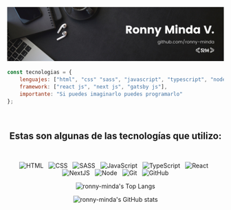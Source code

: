 <!-- <h1 align="center"> Hola 👋🏽, Soy <a href="https://ronny-minda.github.io/">Ronny</a></h1>

<h3 align="center">
    Un desarrollador web front end.
</h3> -->

<img src="./assets/ba.png" alt="">


```javascript
const tecnologias = {
    lenguajes: ["html", "css" "sass", "javascript", "typescript", "node js"],
    framework: ["react js", "next js", "gatsby js"],
    importante: "Si puedes imaginarlo puedes programarlo"
};
```


<br/>


<h2 align="center">
    Estas son algunas de las tecnologías que utilizo:
</h2>


<br/>


<p align="center">
  <!-- HTML -->
  <img src="https://img.shields.io/badge/HTML5-E34F26?style=for-the-badge&logo=html5&logoColor=white" alt="HTML" />&nbsp;&nbsp;
  <!-- CSS -->
  <img src="https://img.shields.io/badge/CSS3-1572B6?style=for-the-badge&logo=css3&logoColor=white" alt="CSS" />&nbsp;&nbsp;
  <!-- SCSS -->
  <img src="https://img.shields.io/badge/Sass-CC6699?style=for-the-badge&logo=sass&logoColor=white" alt="SASS" />&nbsp;&nbsp;
  <!-- JS -->
  <img src="https://img.shields.io/badge/JavaScript-323330?style=for-the-badge&logo=javascript&logoColor=F7DF1E" alt="JavaScript" />&nbsp;&nbsp;
  <!-- Typescript -->
  <img src="https://img.shields.io/badge/TypeScript-323330?style=for-the-badge&logo=typescript&logoColor=blue" alt="TypeScript" />&nbsp;&nbsp;
  <!-- React -->
  <img src="https://img.shields.io/badge/React-20232A?style=for-the-badge&logo=react&logoColor=61DAFB" alt="React" />&nbsp;&nbsp;
  <!-- Redux -->
<!--   <img src="https://img.shields.io/badge/Redux-7747bc?style=for-the-badge&logo=redux" alt="Redux" />&nbsp;&nbsp; -->
  <!-- NextJS -->
  <img src="https://img.shields.io/badge/NextJS-0070f5?style=for-the-badge&logo=nextjs" alt="NextJS" />&nbsp;&nbsp;
  <!-- NodeJS -->
  <img src="https://img.shields.io/badge/Node.js-43853D?style=for-the-badge&logo=node.js&logoColor=white" alt="Node" />&nbsp;&nbsp;
  <!-- Git -->
  <img src="https://img.shields.io/badge/Git-F05032?style=for-the-badge&logo=git&logoColor=white" alt="Git" />&nbsp;&nbsp;
  <!-- GitHub -->
  <img src="https://img.shields.io/badge/github%20-%23000.svg?&style=for-the-badge&logo=github&logoColor=white" alt="GitHub" />
  <!-- Figma -->
<!--   <img src="https://img.shields.io/badge/figma-%23000.svg?&style=for-the-badge&logo=figma&logoColor=white" alt="Figma" /> -->
</p>



<!-- <br/>

<br/> -->
<!-- 
<h2 align="center">
    Proyectos personales:
</h2> -->
<p align="center">
<img src="https://camo.githubusercontent.com/23a471da90a362c705358dea2ad97a02b295eabc85f60e9fb3f68fe556e395f7/68747470733a2f2f6769746875622d726561646d652d73746174732e76657263656c2e6170702f6170692f746f702d6c616e67732f3f757365726e616d653d726f6e6e792d6d696e6461266c61796f75743d636f6d70616374267469746c655f636f6c6f723d6630302669636f6e5f636f6c6f723d66303026746578745f636f6c6f723d6666662662675f636f6c6f723d30303030303026626f726465725f7261646975733d313026686964655f626f726465723d74727565" alt="ronny-minda's Top Langs" data-canonical-src="https://github-readme-stats.vercel.app/api/top-langs/?username=ronny-minda&amp;layout=compact&amp;title_color=f00&amp;icon_color=f00&amp;text_color=fff&amp;bg_color=000000&amp;border_radius=10&amp;hide_border=true" style="max-width: 100%;">
</p>  

<p align="center">
<img src="https://camo.githubusercontent.com/58cebd30dbd366a20b667de417300cd9aab5b24ea3a9bbe4f0a35c34e71cb20f/68747470733a2f2f6769746875622d726561646d652d73746174732e76657263656c2e6170702f6170693f757365726e616d653d726f6e6e792d6d696e646126636f756e745f707269766174653d747275652673686f775f69636f6e733d74727565267469746c655f636f6c6f723d6630302669636f6e5f636f6c6f723d31303965666626746578745f636f6c6f723d6666662662675f636f6c6f723d30303030303026626f726465725f7261646975733d313026686964655f626f726465723d74727565" alt="ronny-minda's GitHub stats" data-canonical-src="https://github-readme-stats.vercel.app/api?username=ronny-minda&amp;count_private=true&amp;show_icons=true&amp;title_color=f00&amp;icon_color=109eff&amp;text_color=fff&amp;bg_color=000000&amp;border_radius=10&amp;hide_border=true" style="max-width: 100%;">
</p>  

<br/>

<!-- [![ronny-minda's Top Langs](https://github-readme-stats.vercel.app/api/top-langs/?username=ronny-minda&layout=compact&title_color=f00&icon_color=f00&text_color=fff&bg_color=000000&border_radius=10&hide_border=true)](https://github.com/anuraghazra/github-readme-stats) -->

<!-- [![ronny-minda's GitHub stats](https://github-readme-stats.vercel.app/api?username=ronny-minda&count_private=true&show_icons=true&title_color=f00&icon_color=109eff&text_color=fff&bg_color=000000&border_radius=10&hide_border=true)](https://github.com/anuraghazra/github-readme-stats) -->



<p align="center">

</p>  

<!-- <h2 align="center">
  Redes de contacto
</h2>
<br/>
<p align="center">
 <a href="mailto:ronny.michael.minda.vera@gmail.com"><img src="./assets/gmail.png" width="70px" alt="mail"></a> &nbsp; &nbsp;
 <a href="#"><img src="./assets/linkedin.png" width="70px" alt="mail"></a> &nbsp; &nbsp;
  <a href="https://twitter.com/MichaelMinda7"><img src="./assets/Twitter.png" width="70px" alt="LinkedIn"></a> &nbsp; &nbsp;
</p> -->
